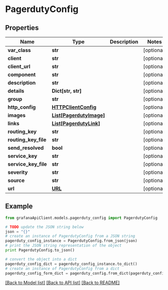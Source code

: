 # PagerdutyConfig


## Properties
Name | Type | Description | Notes
------------ | ------------- | ------------- | -------------
**var_class** | **str** |  | [optional] 
**client** | **str** |  | [optional] 
**client_url** | **str** |  | [optional] 
**component** | **str** |  | [optional] 
**description** | **str** |  | [optional] 
**details** | **Dict[str, str]** |  | [optional] 
**group** | **str** |  | [optional] 
**http_config** | [**HTTPClientConfig**](HTTPClientConfig.md) |  | [optional] 
**images** | [**List[PagerdutyImage]**](PagerdutyImage.md) |  | [optional] 
**links** | [**List[PagerdutyLink]**](PagerdutyLink.md) |  | [optional] 
**routing_key** | **str** |  | [optional] 
**routing_key_file** | **str** |  | [optional] 
**send_resolved** | **bool** |  | [optional] 
**service_key** | **str** |  | [optional] 
**service_key_file** | **str** |  | [optional] 
**severity** | **str** |  | [optional] 
**source** | **str** |  | [optional] 
**url** | [**URL**](URL.md) |  | [optional] 

## Example

```python
from grafanaApiClient.models.pagerduty_config import PagerdutyConfig

# TODO update the JSON string below
json = "{}"
# create an instance of PagerdutyConfig from a JSON string
pagerduty_config_instance = PagerdutyConfig.from_json(json)
# print the JSON string representation of the object
print PagerdutyConfig.to_json()

# convert the object into a dict
pagerduty_config_dict = pagerduty_config_instance.to_dict()
# create an instance of PagerdutyConfig from a dict
pagerduty_config_form_dict = pagerduty_config.from_dict(pagerduty_config_dict)
```
[[Back to Model list]](../README.md#documentation-for-models) [[Back to API list]](../README.md#documentation-for-api-endpoints) [[Back to README]](../README.md)


